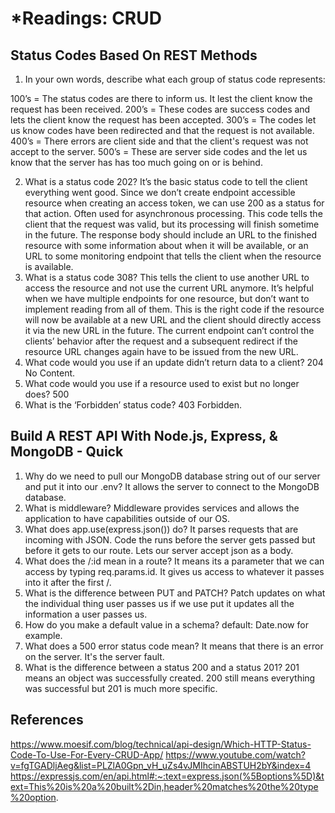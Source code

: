 # *Readings: CRUD

## Status Codes Based On REST Methods

1. In your own words, describe what each group of status code represents:

100’s = The status codes are there to inform us. It lest the client know the request has been received.
200’s = These codes are success codes and lets the client know the request has been accepted.
300’s = The codes let us know codes have been redirected and that the request is not available.
400’s = There errors are client side and that the client's request was not accept to the server.
500’s = These are server side codes and the let us know that the server has has too much going on or is behind.

2. What is a status code 202? It’s the basic status code to tell the client everything went good. Since we don’t create endpoint accessible resource when creating an access token, we can use 200 as a status for that action. Often used for asynchronous processing. This code tells the client that the request was valid, but its processing will finish sometime in the future. The response body should include an URL to the finished resource with some information about when it will be available, or an URL to some monitoring endpoint that tells the client when the resource is available.
3. What is a status code 308? This tells the client to use another URL to access the resource and not use the current URL anymore. It’s helpful when we have multiple endpoints for one resource, but don’t want to implement reading from all of them.  This is the right code if the resource will now be available at a new URL and the client should directly access it via the new URL in the future. The current endpoint can’t control the clients’ behavior after the request and a subsequent redirect if the resource URL changes again have to be issued from the new URL.
4. What code would you use if an update didn’t return data to a client? 204 No Content.
5. What code would you use if a resource used to exist but no longer does? 500
6. What is the ‘Forbidden’ status code? 403 Forbidden.

## Build A REST API With Node.js, Express, & MongoDB - Quick

1. Why do we need to pull our MongoDB database string out of our server and put it into our .env? It allows the server to connect to the MongoDB database.
2. What is middleware? Middleware provides services and allows the application to have capabilities outside of our OS.
3. What does app.use(express.json()) do? It parses requests that are incoming with JSON. Code the runs before the server gets passed but before it gets to our route. Lets our server accept json as a body.
4. What does the /:id mean in a route? It means its a parameter that we can access by typing req.params.id. It gives us access to whatever it passes into it after the first /.
5. What is the difference between PUT and PATCH? Patch updates on what the individual thing user passes us if we use put it updates all the information a user passes us.
6. How do you make a default value in a schema? default: Date.now for example.
7. What does a 500 error status code mean? It means that there is an error on the server. It's the server fault.
8. What is the difference between a status 200 and a status 201? 201 means an object was successfully created. 200 still means everything was successful but 201 is much more specific.


## References
https://www.moesif.com/blog/technical/api-design/Which-HTTP-Status-Code-To-Use-For-Every-CRUD-App/
https://www.youtube.com/watch?v=fgTGADljAeg&list=PLZlA0Gpn_vH_uZs4vJMIhcinABSTUH2bY&index=4 
https://expressjs.com/en/api.html#:~:text=express.json(%5Boptions%5D)&text=This%20is%20a%20built%2Din,header%20matches%20the%20type%20option.
